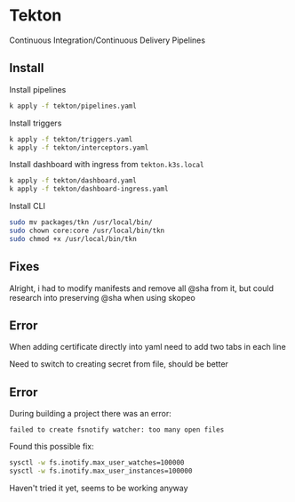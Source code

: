 # Tekton

Continuous Integration/Continuous Delivery Pipelines

## Install

Install pipelines
```sh
k apply -f tekton/pipelines.yaml
```

Install triggers
```sh
k apply -f tekton/triggers.yaml
k apply -f tekton/interceptors.yaml
```

Install dashboard with ingress from `tekton.k3s.local`
```sh
k apply -f tekton/dashboard.yaml
k apply -f tekton/dashboard-ingress.yaml
```

Install CLI
```sh
sudo mv packages/tkn /usr/local/bin/
sudo chown core:core /usr/local/bin/tkn
sudo chmod +x /usr/local/bin/tkn
```

## Fixes

Alright, i had to modify manifests and remove all @sha from it, but could research into preserving @sha when using skopeo

## Error

When adding certificate directly into yaml need to add two tabs in each line

Need to switch to creating secret from file, should be better

## Error

During building a project there was an error:
```
failed to create fsnotify watcher: too many open files
```

Found this possible fix:
```sh
sysctl -w fs.inotify.max_user_watches=100000 
sysctl -w fs.inotify.max_user_instances=100000
```

Haven't tried it yet, seems to be working anyway